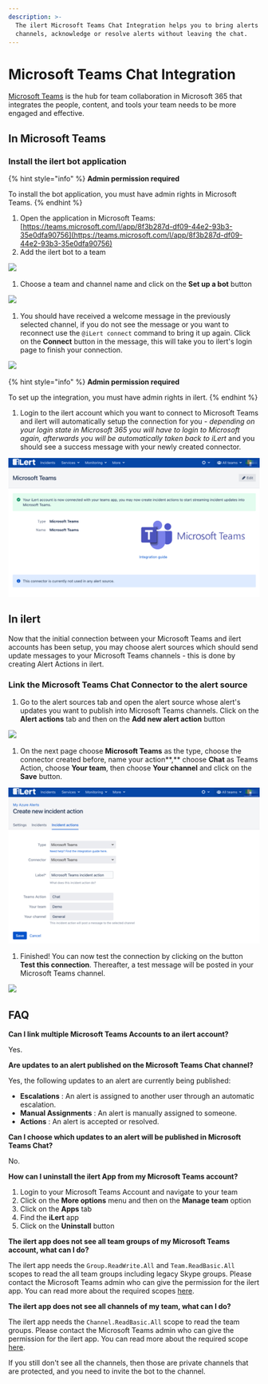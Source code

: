 ```yaml
---
description: >-
  The ilert Microsoft Teams Chat Integration helps you to bring alerts into your
  channels, acknowledge or resolve alerts without leaving the chat.
---
```


# Microsoft Teams Chat Integration

[Microsoft Teams](https://www.microsoft.com/en-ww/microsoft-teams/group-chat-software) is the hub for team collaboration in Microsoft 365 that integrates the people, content, and tools your team needs to be more engaged and effective.

## In Microsoft Teams <a href="#in-microsoft-teams" id="in-microsoft-teams"></a>

### Install the ilert bot application

{% hint style="info" %}
**Admin permission required**

To install the bot application, you must have admin rights in Microsoft Teams.
{% endhint %}

1. Open the application in Microsoft Teams: [https://teams.microsoft.com/l/app/8f3b287d-df09-44e2-93b3-35e0dfa90756](https://teams.microsoft.com/l/app/8f3b287d-df09-44e2-93b3-35e0dfa90756)
2. Add the ilert bot to a team

![](../../../.gitbook/assets/General\_\_Demo\_\_\_\_Microsoft\_Teams.png)

1. Choose a team and channel name and click on the **Set up a bot** button

![](<../../../.gitbook/assets/General\_\_Demo\_\_\_\_Microsoft\_Teams (1).png>)

1. You should have received a welcome message in the previously selected channel, if you do not see the message or you want to reconnect use the `@iLert connect` command to bring it up again. Click on the **Connect** button in the message, this will take you to ilert's login page to finish your connection.

![](<../../../.gitbook/assets/General\_\_Demo\_\_\_\_Microsoft\_Teams (2).png>)

{% hint style="info" %}
**Admin permission required**

To set up the integration, you must have admin rights in ilert.
{% endhint %}

1. Login to the ilert account which you want to connect to Microsoft Teams and ilert will automatically setup the connection for you - _depending on your login state in Microsoft 365 you will have to login to Microsoft again, afterwards you will be automatically taken back to iLert_ and you should see a success message with your newly created connector.

![](<../../../.gitbook/assets/iLert (97).png>)

## In ilert <a href="#in-ilert" id="in-ilert"></a>

Now that the initial connection between your Microsoft Teams and ilert accounts has been setup, you may choose alert sources which should send update messages to your Microsoft Teams channels - this is done by creating Alert Actions in ilert.

### Link the Microsoft Teams Chat Connector to the alert source <a href="#link-the-microsoft-teams-chat-connector-to-the-alert-source" id="link-the-microsoft-teams-chat-connector-to-the-alert-source"></a>

1. Go to the alert sources tab and open the alert source whose alert's updates you want to publish into Microsoft Teams channels. Click on the **Alert actions** tab and then on the **Add new alert action** button

![](../../../.gitbook/assets/Screenshot\_16\_03\_21\_\_16\_04.png)

1. On the next page choose **Microsoft Teams** as the type, choose the connector created before, name your action\*\*,\*\* choose **Chat** as Teams Action, choose **Your team**, then choose **Your channel** and click on the **Save** button.

![](<../../../.gitbook/assets/iLert (98).png>)

1. Finished! You can now test the connection by clicking on the button **Test this connection**. Thereafter, a test message will be posted in your Microsoft Teams channel.

![](../../../.gitbook/assets/General\_\_Roman\_\_\_\_Microsoft\_Teams.png)

## FAQ <a href="#faq" id="faq"></a>

**Can I link multiple Microsoft Teams Accounts to an ilert account?**

Yes.

**Are updates to an alert published on the Microsoft Teams Chat channel?**

Yes, the following updates to an alert are currently being published:

* **Escalations** : An alert is assigned to another user through an automatic escalation.
* **Manual Assignments** : An alert is manually assigned to someone.
* **Actions** : An alert is accepted or resolved.

**Can I choose which updates to an alert will be published in Microsoft Teams Chat?**

No.

**How can I uninstall the ilert App from my Microsoft Teams account?**

1. Login to your Microsoft Teams Account and navigate to your team
2. Click on the **More options** menu and then on the **Manage team** option
3. Click on the **Apps** tab
4. Find the **iLert** app
5. Click on the **Uninstall** button

**The ilert app does not see all team groups of my Microsoft Teams account, what can I do?**

The ilert app needs the `Group.ReadWrite.All` and `Team.ReadBasic.All` scopes to read the all team groups including legacy Skype groups. Please contact the Microsoft Teams admin who can give the permission for the ilert app. You can read more about the required scopes [here](https://docs.microsoft.com/en-us/graph/teams-list-all-teams).

**The ilert app does not see all channels of my team, what can I do?**

The ilert app needs the `Channel.ReadBasic.All` scope to read the team groups. Please contact the Microsoft Teams admin who can give the permission for the ilert app. You can read more about the required scope [here](https://docs.microsoft.com/en-us/graph/api/channel-list).

If you still don't see all the channels, then those are private channels that are protected, and you need to invite the bot to the channel.
